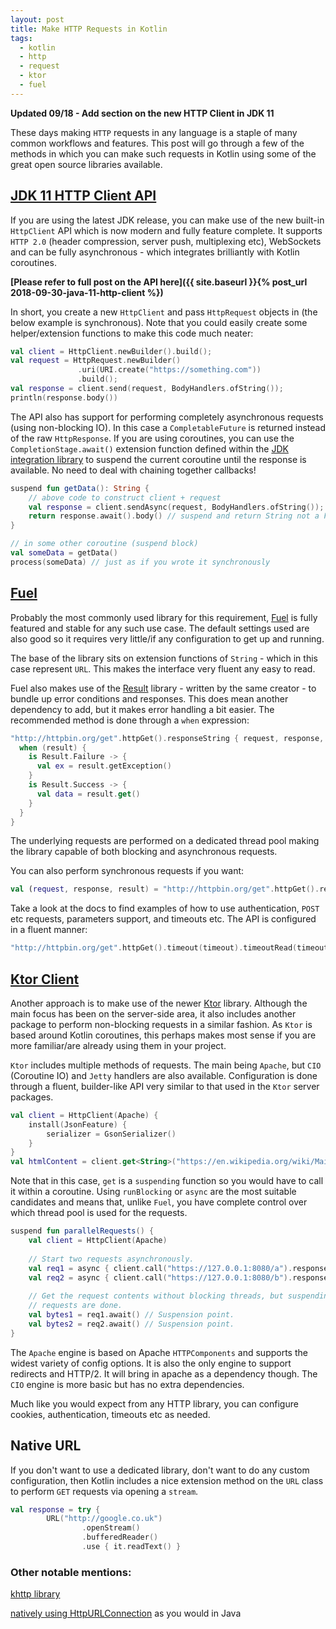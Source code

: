 ```yaml
---
layout: post
title: Make HTTP Requests in Kotlin
tags:
  - kotlin
  - http
  - request
  - ktor
  - fuel
---
```


**Updated 09/18 - Add section on the new HTTP Client in JDK 11**

These days making `HTTP` requests in any language is a staple of many common workflows and features. This post will go through a few of the methods in which you can make such requests in Kotlin using some of the great open source libraries available.

## [JDK 11 HTTP Client API](https://download.java.net/java/early_access/jdk11/docs/api/java.net.http/java/net/http/package-summary.html)

If you are using the latest JDK release, you can make use of the new built-in `HttpClient` API which is now modern and fully feature complete. It supports `HTTP 2.0` (header compression, server push, multiplexing etc), WebSockets and can be fully asynchronous - which integrates brilliantly with Kotlin coroutines.

**[Please refer to full post on the API here]({{ site.baseurl }}{% post_url 2018-09-30-java-11-http-client %})**

In short, you create a new `HttpClient` and pass `HttpRequest` objects in (the below example is synchronous). Note that you could easily create some helper/extension functions to make this code much neater:

```kotlin
val client = HttpClient.newBuilder().build();
val request = HttpRequest.newBuilder()
               .uri(URI.create("https://something.com"))
               .build();
val response = client.send(request, BodyHandlers.ofString());
println(response.body())
```

The API also has support for performing completely asynchronous requests (using non-blocking IO). In this case a `CompletableFuture` is returned instead of the raw `HttpResponse`. If you are using coroutines, you can use the `CompletionStage.await()` extension function defined within the [JDK integration library](https://github.com/Kotlin/kotlinx.coroutines/blob/master/integration/kotlinx-coroutines-jdk8/README.md) to suspend the current coroutine until the response is available. No need to deal with chaining together callbacks!

```kotlin
suspend fun getData(): String {
    // above code to construct client + request
    val response = client.sendAsync(request, BodyHandlers.ofString());
    return response.await().body() // suspend and return String not a Future
}

// in some other coroutine (suspend block)
val someData = getData()
process(someData) // just as if you wrote it synchronously
```

## [Fuel](https://github.com/kittinunf/Fuel)

Probably the most commonly used library for this requirement, [Fuel](https://github.com/kittinunf/Fuel) is fully featured and stable for any such use case. The default settings used are also good so it requires very little/if any configuration to get up and running.

The base of the library sits on extension functions of `String` - which in this case represent `URL`. This makes the interface very fluent any easy to read.

Fuel also makes use of the [Result](https://github.com/kittinunf/Result) library - written by the same creator - to bundle up error conditions and responses. This does mean another dependency to add, but it makes error handling a bit easier. The recommended method is done through a `when` expression:

```kotlin
"http://httpbin.org/get".httpGet().responseString { request, response, result ->
  when (result) {
    is Result.Failure -> {
      val ex = result.getException()
    }
    is Result.Success -> {
      val data = result.get()
    }
  }
}
```

The underlying requests are performed on a dedicated thread pool making the library capable of both blocking and asynchronous requests.

You can also perform synchronous requests if you want:

```kotlin
val (request, response, result) = "http://httpbin.org/get".httpGet().responseString() // result is Result<String, FuelError>
```

Take a look at the docs to find examples of how to use authentication, `POST` etc requests, parameters support, and timeouts etc. The API is configured in a fluent manner:

```kotlin
"http://httpbin.org/get".httpGet().timeout(timeout).timeoutRead(timeoutRead).responseString { request, response, result -> }
```

## [Ktor Client](https://ktor.io/clients/http-client.html)

Another approach is to make use of the newer [Ktor](https://github.com/ktorio/ktor) library. Although the main focus has been on the server-side area, it also includes another package to perform non-blocking requests in a similar fashion. As `Ktor` is based around Kotlin coroutines, this perhaps makes most sense if you are more familiar/are already using them in your project.

`Ktor` includes multiple methods of requests. The main being `Apache`, but `CIO` (Coroutine IO) and `Jetty` handlers are also available. Configuration is done through a fluent, builder-like API very similar to that used in the `Ktor` server packages.

```kotlin
val client = HttpClient(Apache) {
    install(JsonFeature) {
        serializer = GsonSerializer()
    }
}
val htmlContent = client.get<String>("https://en.wikipedia.org/wiki/Main_Page")
```

Note that in this case, `get` is a `suspending` function so you would have to call it within a coroutine. Using `runBlocking` or `async` are the most suitable candidates and means that, unlike `Fuel`, you have complete control over which thread pool is used for the requests.

```kotlin
suspend fun parallelRequests() {
    val client = HttpClient(Apache)
    
    // Start two requests asynchronously.
    val req1 = async { client.call("https://127.0.0.1:8080/a").response.readBytes() }
    val req2 = async { client.call("https://127.0.0.1:8080/b").response.readBytes() }
    
    // Get the request contents without blocking threads, but suspending the function until both
    // requests are done.
    val bytes1 = req1.await() // Suspension point.
    val bytes2 = req2.await() // Suspension point.
}
```

The `Apache` engine is based on Apache `HTTPComponents` and supports the widest variety of config options. It is also the only engine to support redirects and HTTP/2. It will bring in apache as a dependency though. The `CIO` engine is more basic but has no extra dependencies.

Much like you would expect from any HTTP library, you can configure cookies, authentication, timeouts etc as needed.

## Native URL

If you don't want to use a dedicated library, don't want to do any custom configuration, then Kotlin includes a nice extension method on the `URL` class to perform `GET` requests via opening a `stream`.

```kotlin
val response = try {
        URL("http://google.co.uk")
                .openStream()
                .bufferedReader()
                .use { it.readText() }
```

### Other notable mentions:

[khttp library](http://khttp.readthedocs.io/en/latest/)

[natively using HttpURLConnection](https://stackoverflow.com/questions/46177133/http-request-in-kotlin) as you would in Java